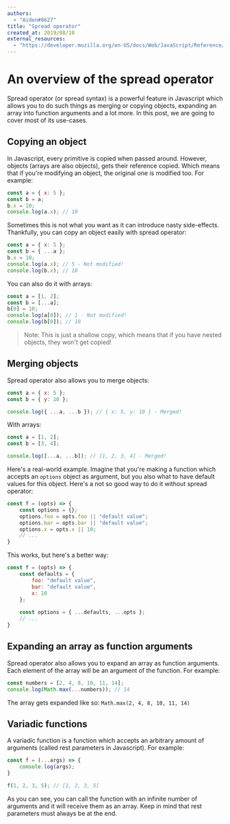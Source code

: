 ```yaml
---
authors:
  - "Aiden#8627"
title: "Spread operator"
created_at: 2019/08/10
external_resources:
  - "https://developer.mozilla.org/en-US/docs/Web/JavaScript/Reference/Operators/Spread_syntax"
---
```


# An overview of the spread operator

Spread operator (or spread syntax) is a powerful feature in Javascript which allows you to do such things as merging or copying objects, expanding an array into function arguments and a lot more. In this post, we are going to cover most of its use-cases.

## Copying an object

In Javascript, every primitive is copied when passed around. However, objects (arrays are also objects), gets their reference copied. Which means that if you're modifying an object, the original one is modified too. For example:

```js
const a = { x: 5 };
const b = a;
b.x = 10;
console.log(a.x); // 10
```

Sometimes this is not what you want as it can introduce nasty side-effects. Thankfully, you can copy an object easily with spread operator:

```js
const a = { x: 5 };
const b = { ...a };
b.x = 10;
console.log(a.x); // 5 - Not modified!
console.log(b.x); // 10
```

You can also do it with arrays:

```js
const a = [1, 2];
const b = [...a];
b[0] = 10;
console.log(a[0]); // 1 - Not modified!
console.log(b[0]); // 10
```

> Note: This is just a shallow copy, which means that if you have nested objects, they won't get copied!

## Merging objects

Spread operator also allows you to merge objects:

```js
const a = { x: 5 };
const b = { y: 10 };

console.log({ ...a, ...b }); // { x: 5, y: 10 } - Merged!
```

With arrays:

```js
const a = [1, 2];
const b = [3, 4];

console.log([...a, ...b]); // [1, 2, 3, 4] - Merged!
```

Here's a real-world example. Imagine that you're making a function which accepts an ``options`` object as argument, but you also what to have default values for this object. Here's a not so good way to do it without spread operator:

```js
const f = (opts) => {
	const options = {};
	options.foo = opts.foo || "default value";
	options.bar = opts.bar || "default value";
	options.x = opts.x || 10;
	// ...
}
```

This works, but here's a better way:

```js
const f = (opts) => {
	const defaults = { 
		foo: "default value", 
		bar: "default value", 
		x: 10 
	};
	
	const options = { ...defaults, ...opts };
	// ...	
}
```

## Expanding an array as function arguments

Spread operator also allows you to expand an array as function arguments. Each element of the array will be an argument of the function. For example:

```js
const numbers = [2, 4, 8, 10, 11, 14];
console.log(Math.max(...numbers)); // 14
```
The array gets expanded like so: ``Math.max(2, 4, 8, 10, 11, 14)``

## Variadic functions

A variadic function is a function which accepts an arbitrary amount of arguments (called rest parameters in Javascript). For example:

```js
const f = (...args) => {
	console.log(args);
}

f(1, 2, 3, 5); // [1, 2, 3, 5]
```
As you can see, you can call the function with an infinite number of arguments and it will receive them as an array. Keep in mind that rest parameters must always be at the end.
